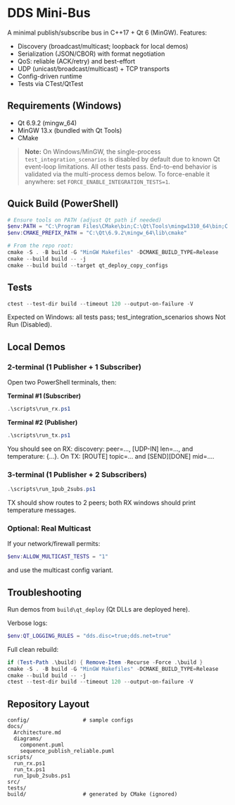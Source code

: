 # DDS Mini-Bus

A minimal publish/subscribe bus in C++17 + Qt 6 (MinGW). Features:
- Discovery (broadcast/multicast; loopback for local demos)
- Serialization (JSON/CBOR) with format negotiation
- QoS: reliable (ACK/retry) and best-effort
- UDP (unicast/broadcast/multicast) + TCP transports
- Config-driven runtime
- Tests via CTest/QtTest

## Requirements (Windows)
- Qt 6.9.2 (mingw_64)
- MinGW 13.x (bundled with Qt Tools)
- CMake

> **Note:** On Windows/MinGW, the single-process `test_integration_scenarios` is disabled by default due to known Qt event-loop limitations. All other tests pass. End-to-end behavior is validated via the multi-process demos below. To force-enable it anywhere: set `FORCE_ENABLE_INTEGRATION_TESTS=1`.

## Quick Build (PowerShell)
```powershell
# Ensure tools on PATH (adjust Qt path if needed)
$env:PATH = "C:\Program Files\CMake\bin;C:\Qt\Tools\mingw1310_64\bin;C:\Qt\6.9.2\mingw_64\bin;$env:PATH"
$env:CMAKE_PREFIX_PATH = "C:\Qt\6.9.2\mingw_64\lib\cmake"

# From the repo root:
cmake -S . -B build -G "MinGW Makefiles" -DCMAKE_BUILD_TYPE=Release
cmake --build build -- -j
cmake --build build --target qt_deploy_copy_configs
```

## Tests
```powershell
ctest --test-dir build --timeout 120 --output-on-failure -V
```
Expected on Windows: all tests pass; test_integration_scenarios shows Not Run (Disabled).

## Local Demos

### 2-terminal (1 Publisher + 1 Subscriber)
Open two PowerShell terminals, then:

**Terminal #1 (Subscriber)**
```powershell
.\scripts\run_rx.ps1
```

**Terminal #2 (Publisher)**
```powershell
.\scripts\run_tx.ps1
```

You should see on RX: discovery: peer=..., [UDP-IN] len=..., and temperature: {...}.
On TX: [ROUTE] topic=... and [SEND][DONE] mid=....

### 3-terminal (1 Publisher + 2 Subscribers)
```powershell
.\scripts\run_1pub_2subs.ps1
```
TX should show routes to 2 peers; both RX windows should print temperature messages.

### Optional: Real Multicast
If your network/firewall permits:
```powershell
$env:ALLOW_MULTICAST_TESTS = "1"
```
and use the multicast config variant.

## Troubleshooting

Run demos from `build\qt_deploy` (Qt DLLs are deployed here).

Verbose logs:
```powershell
$env:QT_LOGGING_RULES = "dds.disc=true;dds.net=true"
```

Full clean rebuild:
```powershell
if (Test-Path .\build) { Remove-Item -Recurse -Force .\build }
cmake -S . -B build -G "MinGW Makefiles" -DCMAKE_BUILD_TYPE=Release
cmake --build build -- -j
ctest --test-dir build --timeout 120 --output-on-failure -V
```

## Repository Layout
```
config/                 # sample configs
docs/
  Architecture.md
  diagrams/
    component.puml
    sequence_publish_reliable.puml
scripts/
  run_rx.ps1
  run_tx.ps1
  run_1pub_2subs.ps1
src/
tests/
build/                  # generated by CMake (ignored)